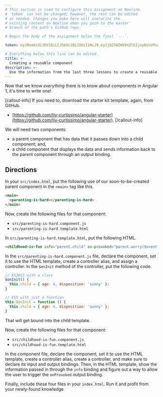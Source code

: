 ```yaml
---
# This section is used to configure this assignment on Newline.
# `token` can not be changed; however, the rest can be edited
# as needed. Changes you make here will overwrite the
# existing content on Newline when you push to the master
# branch of the path's GitHub repo.

# Begin the body of the assignment below the final `---`.

token: eyJ0eXAiOiJKV1QiLCJhbGciOiJIUzI1NiJ9.eyJjb250ZW50X2lkIjoyNzUzMiwiY29udGVudF90eXBlIjoiTGVzc29uIn0.AkgVeFlQ5qAFOwSzzdAjPu-zVYUG-8bJy-kzHQGCiI8

# Everything below this line can be edited.
title: >-
  Creating a reusable component
description: >-
  Use the information from the last three lessons to create a reusable component.
---
```


Now that we know *everything* there is to know about components in Angular 1,
it's time to write one!

[callout-info]
If you need to, download the starter kit template, again, from GitHub.

- [https://github.com/tiy-curtissimo/angular-starter](https://github.com/tiy-curtissimo/angular-starter).
[/callout-info]

We will need two components:
* a parent component that has data that it passes down into a child component;
  and,
* a child component that displays the data and sends information back to the
  parent component through an output binding.

## Directions

In your `src/index.html`, put the following use of our soon-to-be-created parent
component in the `<main>` tag like this.

```html
<main>
  <parenting-is-hard></parenting-is-hard>
</main>
```

Now, create the following files for that component:

* `src/parenting-is-hard.component.js`
* `src/parenting-is-hard.template.html`

In `src/parenting-is-hard.template.html`, put the following HTML.

```html
<childhood-is-fun info="parent.child" on-provoked="parent.worry($event)"></childhood-is-fun>
```

In the `src/parenting-is-hard.component.js` file, declare the component, set it
to use the HTML template, create a controller alias, and assign a controller.
In the `$onInit` method of the controller, put the following code.

```javascript
// ES2015 with a class
$onInit() {
  this.child = { age: 4, disposition: 'sunny' };
}

// ES5 with just a function
this.$onInit = function () {
  this.child = { age: 4, disposition: 'sunny' };
}
```

That will get bound into the child template.

Now, create the following files for that component:

* `src/childhood-is-fun.component.js`
* `src/childhood-is-fun.template.html`

In the component file, declare the component, set it to use the HTML template,
create a controller alias, create a controller, and make sure to declare its
input and output bindings. Then, in the HTML template, show the information
passed in through the `info` binding and figure out a way to allow the user to
trigger the `onProvoked` output binding.

Finally, include these four files in your `index.html`. Run it and profit from
your newly-found knowledge
